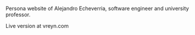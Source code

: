 Persona website of Alejandro Echeverria, software engineer and university professor.

Live version at vreyn.com
